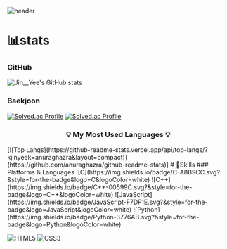![header](https://capsule-render.vercel.app/api?type=Waving&color=auto&height=300&section=header&text=JIN__YEE'S%20GITHUB&fontSize=90)

# 📊stats
### GitHub
![Jin__Yee's GitHub stats](https://github-readme-stats.vercel.app/api?username=kjinyeek&show_icons=true&theme=ambient_gradient)
### Baekjoon
[![Solved.ac Profile](http://mazassumnida.wtf/api/v2/generate_badge?boj=jin_yee)](https://solved.ac/jin_yee/)
[![Solved.ac Profile](http://mazassumnida.wtf/api/v2/generate_badge?boj=subjin_yee)](https://solved.ac/subjin_yee/)
<h3 align="center">💡 My Most Used Languages 💡</h3>
[![Top Langs](https://github-readme-stats.vercel.app/api/top-langs/?kjinyeek=anuraghazra&layout=compact)](https://github.com/anuraghazra/github-readme-stats)]
# 💪Skills
### Platforms & Languages
![C](https://img.shields.io/badge/C-A8B9CC.svg?&style=for-the-badge&logo=C&logoColor=white)
![C++](https://img.shields.io/badge/C++-00599C.svg?&style=for-the-badge&logo=C++&logoColor=white)
![JavaScript](https://img.shields.io/badge/JavaScript-F7DF1E.svg?&style=for-the-badge&logo=JavaScript&logoColor=white)
![Python](https://img.shields.io/badge/Python-3776AB.svg?&style=for-the-badge&logo=Python&logoColor=white)

![HTML5](https://img.shields.io/badge/HTML5-E34F26.svg?&style=for-the-badge&logo=HTML5&logoColor=white)
![CSS3](https://img.shields.io/badge/CSS3-1572B6.svg?&style=for-the-badge&logo=CSS3&logoColor=white)

